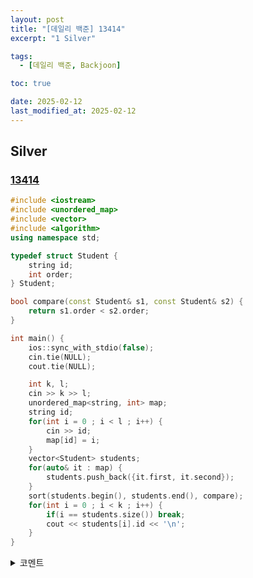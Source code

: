 ```yaml
---
layout: post
title: "[데일리 백준] 13414"
excerpt: "1 Silver"

tags:
  - [데일리 백준, Backjoon]

toc: true

date: 2025-02-12
last_modified_at: 2025-02-12
---
```

## Silver
### [13414][def]

```c++
#include <iostream>
#include <unordered_map>
#include <vector>
#include <algorithm>
using namespace std;

typedef struct Student {
    string id;
    int order;
} Student;

bool compare(const Student& s1, const Student& s2) {
    return s1.order < s2.order;
}

int main() {
    ios::sync_with_stdio(false);
    cin.tie(NULL);
    cout.tie(NULL);

    int k, l;
    cin >> k >> l;
    unordered_map<string, int> map;
    string id;
    for(int i = 0 ; i < l ; i++) {
        cin >> id;
        map[id] = i;
    }
    vector<Student> students;
    for(auto& it : map) {
        students.push_back({it.first, it.second});
    }
    sort(students.begin(), students.end(), compare);
    for(int i = 0 ; i < k ; i++) {
        if(i == students.size()) break;
        cout << students[i].id << '\n';
    }
}
```

<details>
<summary>코멘트</summary>
<div markdown="1">

- 해시 날먹

</div>
</details>

[def]: https://www.acmicpc.net/problem/13414